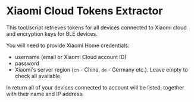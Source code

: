 # Xiaomi Cloud Tokens Extractor

This tool/script retrieves tokens for all devices connected to Xiaomi cloud and encryption keys for BLE devices.

You will need to provide Xiaomi Home credentials:
- username (email or Xiaomi Cloud account ID)
- password
- Xiaomi's server region (`cn` - China, `de` - Germany etc.). Leave empty to check all available

In return all of your devices connected to account will be listed, together with their name and IP address.
